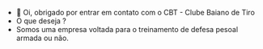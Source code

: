 - 👋 Oi, obrigado por entrar em contato com o CBT - Clube Baiano de Tiro 
- O que deseja ?
- Somos uma empresa voltada para o treinamento de defesa pesoal armada ou não.

